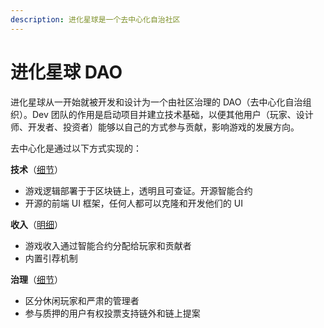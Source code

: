 ```yaml
---
description: 进化星球是一个去中心化自治社区
---
```


# 进化星球 DAO

进化星球从一开始就被开发和设计为一个由社区治理的 DAO（去中心化自治组织）。Dev 团队的作用是启动项目并建立技术基础，以便其他用户（玩家、设计师、开发者、投资者）能够以自己的方式参与贡献，影响游戏的发展方向。

去中心化是通过以下方式实现的：

**技术**（[细节](../../overview/developers.md)）
* 游戏逻辑部署于于区块链上，透明且可查证。开源智能合约
* 开源的前端 UI 框架，任何人都可以克隆和开发他们的 UI
  
**收入**（[明细](../../advanced/evolution-land-dao/revenue-model.md)）
* 游戏收入通过智能合约分配给玩家和贡献者
* 内置引荐机制

**治理**（[细节](../../advanced/evolution-land-dao/governance.md)）
* 区分休闲玩家和严肃的管理者
* 参与质押的用户有权投票支持链外和链上提案

